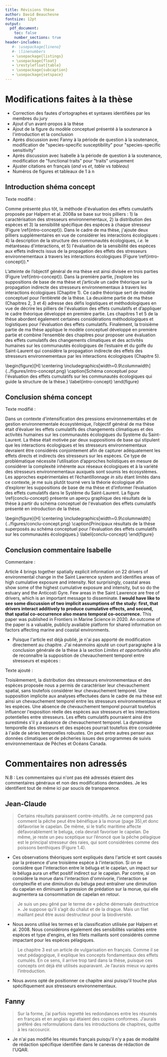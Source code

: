 ```yaml
---
title: Révisions thèse
author: David Beauchesne
fontsize: 12pt
output:
  pdf_document:
    toc: false
    number_sections: true
header-includes:
   #- \usepackage{lineno}
   #- \linenumbers
   - \usepackage{listings}
   - \usepackage{float}
   - \restylefloat{table}
   - \usepackage{subcaption}
   - \usepackage{setspace}
---
```



# Modifications faites à la thèse

- Correction des fautes d'ortographes et syntaxes identifiées par les membres du jury
- Ajout d'un avant-propos à la thèse
- Ajout de la figure du modèle conceptuel présenté à la soutenance à l'introduction et la conclusion
- Après discussion avec Fanny à la période de question à la soutenance, modification de "species-specific susceptibility" pour "species-specific sensitivity"
- Après discussion avec Isabelle à la période de question à la soutenance, modification de "functional traits" pour "traits" uniquement
- Ajuster citations en français (*and* vs *et*, *table* vs *tableau*)
- Numéros de figures et tableaux de 1 à n


## Introduction shéma concept

Texte modifié :

Comme présenté plus tôt, la méthode d'évaluation des effets cumulatifs proposée par Halpern et al. 2008a se base sur trois pilliers : 1) la caractérisation des stresseurs environnementaux, 2) la distribution des espèces et 3) la sensibilité spécifique des espèces à chaque stresseur (Figure \ref{intro-concept}). Dans le cadre de ma thèse, j'ajoute deux pilliers supplémentaires en vue de considérer les interactions écologiques : 4) la description de la structure des communautés écologiques, *i.e.* le métaréseau d'interactions, et 5) l'évaluation de la sensibilité des espèces aux effets indirects issus de la propagation des effets des stresseurs environnementaux à travers les interactions écologiques (Figure \ref{intro-concept}).*

L’atteinte de l’objectif général de ma thèse est ainsi divisée en trois parties (Figure \ref{intro-concept}). Dans la première partie, j’explore les suppositions de base de ma thèse et j’articule un cadre théorique sur la propagation indirecte des stresseurs environnementaux à travers les interactions écologiques (Chapitre 1). Ce cadre théorique sert de modèle conceptuel pour l’entièreté de la thèse. La deuxième partie de ma thèse (Chapitres 2, 3 et 4) adresse des défis logistiques et méthodologiques en vue de décrire les pilliers de l'évaluation des effets cumulatifs et d’appliquer le cadre théorique développé en première partie. Les chapitres 1 et 5 de la thèse abordent également certaines considérations méthodologiques et logistiques pour l'évaluation des effets cumulatifs. Finalement, la troisième partie de ma thèse applique le modèle conceptuel développé en première partie et combine l’ensemble des chapitres pour proposer une évaluation des effets cumulatifs des changements climatiques et des activités humaines sur les communautés écologiques de l’estuaire et du golfe du Saint-Laurent qui considère la propagation indirecte des effets des stresseurs environnementaux par les interactions écologiques (Chapitre 5).

\begin{figure}[H]
\centering
\includegraphics[width=0.9\columnwidth]{../figures/intro-concept.png}
\caption{Schéma conceptuel pour l'évaluation des effets cumulatifs sur les communautés écologiques qui guide la structure de la thèse.}
\label{intro-concept}
\end{figure}

## Conclusion shéma concept

Texte modifié :

Dans un contexte d’intensification des pressions environnementales et de gestion environnementale écosystémique, l’objectif général de ma thèse était d’évaluer les effets cumulatifs des changements climatiques et des activités humaines sur les communautés écologiques du Système du Saint-Laurent. La thèse était motivée par deux suppositions de base qui stipulent que les interactions écologiques et les stresseurs environnementaux devraient être considérés conjointement afin de capturer adéquatement les effets directs et indirects des stresseurs sur les espèces. Ce type de problématique nécessite l’utilisation d’approches holistiques en mesure de considérer la complexité inhérente aux réseaux écologiques et à la variété des stresseurs environnementaux auxquels sont soumis les écosystèmes. Les approches expérimentales et l’échantillonnage *in situ* étant limités dans ce contexte, je me suis plutôt tourné vers la théorie écologique afin d’explorer les suppositions de base de ma thèse et d’informer l’évaluation des effets cumulatifs dans le Système du Saint-Laurent. La figure \ref{conclu-concept} présente un aperçu graphique des résultats de la thèse à partir du schéma conceptuel de l'évaluation des effets cumulatifs présenté en introduction de la thèse.

\begin{figure}[H]
\centering
\includegraphics[width=0.9\columnwidth]{../figures/conclu-concept.png}
\caption{Principaux résultats de la thèse superposés au schéma conceptuel pour l'évaluation des effets cumulatifs sur les communautés écologiques.}
\label{conclu-concept}
\end{figure}

## Conclusion commentaire Isabelle

Commentaire :

Article 4 brings together spatially explicit information on 22 drivers of environmental change in the Saint Lawrence system and identifies areas of high cumulative exposure and intensity. Not surprisingly, coastal areas show some of the highest cumulative exposure and intensity, but so do the estuary and the Anticosti Gyre. Few areas in the Saint Lawrence are free of drivers, which is an important message to disseminate. **I would have like to see some discussion of two implicit assumptions of the study: first, that drivers interact additively to produce cumulative effects, and second, that spatial co-occurrence also means temporal co-occurrence.** This paper was published in Frontiers in Marine Science in 2020. An outcome of the paper is a valuable, publicly available platform for shared information on factors affecting marine and coastal environments.

- Puisque l'article est déjà publié, je n'ai pas apporté de modification directement au chapitre. J'ai néanmoins ajouté un court paragraphe à la conclusion générale de la thèse à la section *Limites et opportunités* afin de reconnaître la supposition de chevauchement temporel entre stresseurs et espèces :

Texte ajouté :

Troisièmement, la distribution des stresseurs environnementaux et des espèces proposée nous a permis de caractériser leur chevauchement spatial, sans toutefois considérer leur chevauchement temporel. Une supposition implicite aux analyses effectuées dans le cadre de ma thèse est ainsi un chevauchement temporel entre les stresseurs environnementaux et les espèces. Une absence de chevauchement temporel pourrait toutefois influencer l'exposition réelle des espèces aux stresseurs et les interactions potentielles entre stresseurs. Les effets cumulatifs pourraient ainsi être surestimés s'il y a absence de chevauchement temporel. La dynamique temporelle des stresseurs et des espèces pourrait toutefois être considérée à l'aide de séries temporelles robustes. On peut entre autres penser aux données climatiques et de pêcheries issues des programmes de suivis environnementaux de Pêches et Océans Canada.



# Commentaires non adressés

N.B : Les commentaires qui n'ont pas été adressés étaient des commentaires généraux et non des modifications demandées. Je les identifient tout de même ici par soucis de transparence.

## Jean-Claude

> Certains résultats paraissent contre-intuitifs. Je ne comprend pas comment la pêche peut être bénéfique à la morue (page 35),et donc défavorise le capelan. De même, si le trafic maritime affecte défavorablement le beluga, cela devrait favoriser le capelan. De même, je reste un peu sceptique sur l’énoncé que la pêche pélagique est le principal stresseur des raies, qui sont considérées comme des poissons benthiques (Figure 1.4).

- Ces observations théoriques sont expliqués dans l'article et sont causés par la présence d'une troisième espèce à l'interaction. Si on ne considère que l'interaction entre le béluga et le capelan, un impact sur le béluga aura un effet positif indirect sur le capelan. Par contre, si on considère la morue dans l'interaction d'omnivorie, l'interaction se complexifie et une diminution du béluga peut entraîner une diminution du capelan en diminuant la pression de prédation sur la morue, qui elle augmentera sa consommation de capelan en retour.

> Je suis un peu gêné par le terme de « pêche démersale destructrice ». Je suppose qu’il s’agit du chalut et de la drague. Mais un filet maillant peut être aussi destructeur pour la biodiversité.

- Nous avons utilisé les termes et la classification utilisée par Halpern et al. 2008. Nous considérons également des sensibilités variables entre espèces et type d'engins, et les filets maillants sont considérés comme impactant pour les espèces pélagiques.

> Le chapitre 3 est un article de vulgarisation en français. Comme il se veut pédagogique, il explique les concepts fondamentaux des effets cumulés. En ce sens, il arrive trop tard dans la thèse, puisque ces concepts ont déjà été utilisés auparavant. Je l’aurais mieux vu après l’introduction.

- Nous avons opté de positionner ce chapitre ainsi puisqu'il touche plus spécifiquement aux stresseurs environnementaux.


## Fanny

> Sur la forme, j’ai parfois regretté les redondances entre les résumés en français et en anglais qui étaient des copies conformes. J’aurais préféré des reformulations dans les introductions de chapitres, quitte à les raccourcir.

- Je n'ai pas modifié les résumés français puisqu'il n'y a pas de modalité de rédaction spécifique identifiée dans le canevas de rédaction de l'UQAR.
